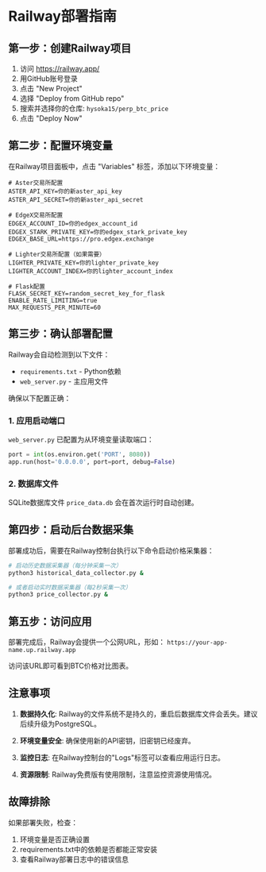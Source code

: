# Railway部署指南

## 第一步：创建Railway项目

1. 访问 https://railway.app/
2. 用GitHub账号登录
3. 点击 "New Project"
4. 选择 "Deploy from GitHub repo" 
5. 搜索并选择你的仓库: `hysoka15/perp_btc_price`
6. 点击 "Deploy Now"

## 第二步：配置环境变量

在Railway项目面板中，点击 "Variables" 标签，添加以下环境变量：

```
# Aster交易所配置
ASTER_API_KEY=你的新aster_api_key
ASTER_API_SECRET=你的新aster_api_secret

# EdgeX交易所配置  
EDGEX_ACCOUNT_ID=你的edgex_account_id
EDGEX_STARK_PRIVATE_KEY=你的edgex_stark_private_key
EDGEX_BASE_URL=https://pro.edgex.exchange

# Lighter交易所配置（如果需要）
LIGHTER_PRIVATE_KEY=你的lighter_private_key
LIGHTER_ACCOUNT_INDEX=你的lighter_account_index

# Flask配置
FLASK_SECRET_KEY=random_secret_key_for_flask
ENABLE_RATE_LIMITING=true
MAX_REQUESTS_PER_MINUTE=60
```

## 第三步：确认部署配置

Railway会自动检测到以下文件：
- `requirements.txt` - Python依赖
- `web_server.py` - 主应用文件

确保以下配置正确：

### 1. 应用启动端口
`web_server.py` 已配置为从环境变量读取端口：
```python
port = int(os.environ.get('PORT', 8080))
app.run(host='0.0.0.0', port=port, debug=False)
```

### 2. 数据库文件
SQLite数据库文件 `price_data.db` 会在首次运行时自动创建。

## 第四步：启动后台数据采集

部署成功后，需要在Railway控制台执行以下命令启动价格采集器：

```bash
# 启动历史数据采集器（每分钟采集一次）
python3 historical_data_collector.py &

# 或者启动实时数据采集器（每2秒采集一次）  
python3 price_collector.py &
```

## 第五步：访问应用

部署完成后，Railway会提供一个公网URL，形如：
`https://your-app-name.up.railway.app`

访问该URL即可看到BTC价格对比图表。

## 注意事项

1. **数据持久化**: Railway的文件系统不是持久的，重启后数据库文件会丢失。建议后续升级为PostgreSQL。

2. **环境变量安全**: 确保使用新的API密钥，旧密钥已经废弃。

3. **监控日志**: 在Railway控制台的"Logs"标签可以查看应用运行日志。

4. **资源限制**: Railway免费版有使用限制，注意监控资源使用情况。

## 故障排除

如果部署失败，检查：
1. 环境变量是否正确设置
2. requirements.txt中的依赖是否都能正常安装
3. 查看Railway部署日志中的错误信息
